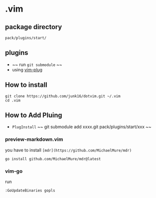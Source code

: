 # .vim

## package directory
`pack/plugins/start/`

## plugins
- ~~ run `git submodule` ~~
- using [vim-plug](https://github.com/junegunn/vim-plug)

## How to install
```
git clone https://github.com/junk16/dotvim.git ~/.vim
cd .vim
```

## How to Add Pluing
- `PlugInstall`
~~ git submodule add  xxxx.git pack/plugins/start/xxx ~~


### preview-markdown.vim
you have to install `[mdr](https://github.com/MichaelMure/mdr)`

```
go install github.com/MichaelMure/mdr@latest
```


### vim-go
run
```
:GoUpdateBinaries gopls
```
